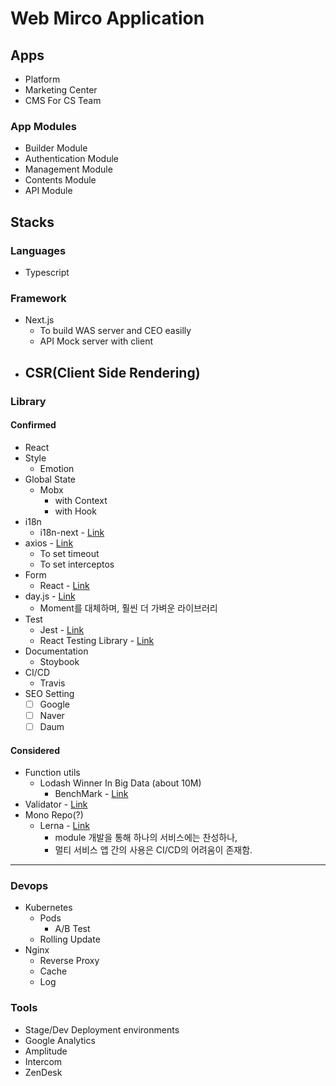 # Web Mirco Application

## Apps

- Platform
- Marketing Center
- CMS For CS Team

### App Modules

- Builder Module
- Authentication Module
- Management Module
- Contents Module
- API Module

## Stacks

### Languages
- Typescript

### Framework
- Next.js
  - To build WAS server and CEO easilly
  - API Mock server with client
- CSR(Client Side Rendering)
  -

### Library
#### Confirmed
- React
- Style
  - Emotion
- Global State
  - Mobx
    - with Context
    - with Hook
- i18n
  - i18n-next - [Link](https://github.com/i18next/react-i18next)
- axios - [Link](https://github.com/axios/axios)
  - To set timeout
  - To set interceptos
- Form
  - React - [Link](https://react-hook-form.com/)
- day.js - [Link](https://github.com/iamkun/dayjs)
  - Moment를 대체하며, 훨씬 더 가벼운 라이브러리
- Test
  - Jest - [Link](https://jestjs.io/)
  - React Testing Library - [Link](https://github.com/testing-library/react-testing-library)
- Documentation
  - Stoybook
- CI/CD
  - Travis
- SEO Setting
  - [ ] Google
  - [ ] Naver
  - [ ] Daum

#### Considered
- Function utils
  - Lodash Winner In Big Data (about 10M)
    - BenchMark - [Link](https://www.educative.io/courses/functional-programming-patterns-with-ramdajs/RMkqx1Egxqz)
- Validator - [Link](https://github.com/validatorjs/validator.js)
- Mono Repo(?)
  - Lerna - [Link](https://github.com/lerna/lerna)
    - module 개발을 통해 하나의 서비스에는 찬성하나,
    - 멀티 서비스 앱 간의 사용은 CI/CD의 어려움이 존재함.

---

### Devops
- Kubernetes
  - Pods
    - A/B Test
  - Rolling Update
- Nginx
  - Reverse Proxy
  - Cache
  - Log

### Tools
- Stage/Dev Deployment environments
- Google Analytics
- Amplitude
- Intercom
- ZenDesk
